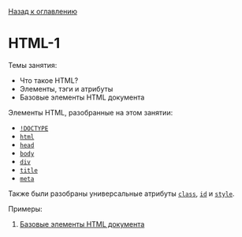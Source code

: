 [Назад к оглавлению](https://github.com/Vladislav-Lyuminarskiy/Web-course)

# HTML-1

Темы занятия:
- Что такое HTML?
- Элементы, тэги и атрибуты
- Базовые элементы HTML документа

Элементы HTML, разобранные на этом занятии:
- [`!DOCTYPE`](http://htmlbook.ru/html/!doctype)
- [`html`](http://htmlbook.ru/html/html)
- [`head`](http://htmlbook.ru/html/head)
- [`body`](http://htmlbook.ru/html/body)
- [`div`](http://htmlbook.ru/html/div)
- [`title`](http://htmlbook.ru/html/title)
- [`meta`](http://htmlbook.ru/html/meta)

Также были разобраны универсальные атрибуты [`class`](http://htmlbook.ru/html/attr/class), [`id`](http://htmlbook.ru/html/attr/id) и [`style`](http://htmlbook.ru/html/attr/style).

Примеры:
1. [Базовые элементы HTML документа](https://github.com/Vladislav-Lyuminarskiy/Web-course/blob/master/01-HTML-1/01/index.html)
